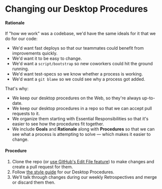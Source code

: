 # Changing our Desktop Procedures

#### Rationale

If "how we work" was a codebase, we'd have the same ideals for it that we do for our code:
 - We'd want fast deploys so that our teammates could benefit from improvements quickly.
 - We'd want it to be easy to change.
 - We'd want a `script/bootstrap` so new coworkers could hit the ground running.
 - We'd want test-specs so we know whether a process is working.
 - We'd want a `git blame` so we could see why a process got added.

That's why:
 - We keep our desktop procedures on the Web, so they're always up-to-date.
 - We keep our desktop procedures in a repo so that we can accept pull requests to it.
 - We organize them starting with Essential Responsibilities so that it's easier to see how the procedures fit together.
 - We include **Goals** and **Rationale** along with **Procedures** so that we can see what a process is attempting to solve — which makes it easier to change.

#### Procedure

 1. Clone the repo (or [use GitHub's Edit File feature](https://help.github.com/articles/editing-files-in-your-repository/)) to make changes and create a pull request for them.
 2. Follow [the style guide](style_guide.md) for our Desktop Procedures.
 3. We'll talk through changes during our weekly Retrospectives and merge or discard them then.
